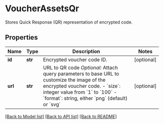 # VoucherAssetsQr

Stores Quick Response (QR) representation of encrypted code.

## Properties
Name | Type | Description | Notes
------------ | ------------- | ------------- | -------------
**id** | **str** | Encrypted voucher code ID. | [optional] 
**url** | **str** | URL to QR code    *Optional:* Attach query parameters to base URL to customize the image of the encrypted voucher code.    - &#x60;size&#x60;: integer value from &#x60;1&#x60; to &#x60;100&#x60;   - &#x60;format&#x60;: string, either &#x60;png&#x60; (default) or &#x60;svg&#x60; | [optional] 

[[Back to Model list]](../README.md#documentation-for-models) [[Back to API list]](../README.md#documentation-for-api-endpoints) [[Back to README]](../README.md)


